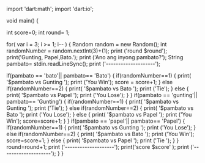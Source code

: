 import 'dart:math';
import 'dart:io'; 



void main() {


int score=0;
int round= 1;

for( var i = 3; i >= 1; i-- ) 
{
Random random = new Random();
int randomNumber = random.nextInt(3)+(1); 
print ('round $round');
print('Gunting, Papel,Bato.');
print ('Ano ang inyong pambato?');
String pambato= stdin.readLineSync(); 
print ('--------------------');

   if(pambato == 'bato'|| pambato== 'Bato')
      {
        if(randomNumber==1)
        {
         print( '$pambato vs Gunting ');
          print ('You Win');
          score = score+1;
        }
        else if(randomNumber==2)
        {
          print( '$pambato vs Bato ');
          print ('Tie');
        }
        else
        {
          print( '$pambato vs Papel ');
          print ('You Lose');
        }
      }
  if(pambato == 'gunting'|| pambato== 'Gunting')
      {
        if(randomNumber==1)
        {
          print( '$pambato vs Gunting ');
          print ('Tie');
        }
        else if(randomNumber==2)
        {
          print( '$pambato vs Bato ');
          print ('You Lose');
        }
        else
        {
          print( '$pambato vs Papel ');
          print ('You Win');
          score=score+1;
        }
      }
if(pambato == 'papel'|| pambato== 'Papel')
      {
        if(randomNumber==1)
        {
          print( '$pambato vs Gunting ');
          print ('You Lose');
        }
        else if(randomNumber==2)
        {
          print( '$pambato vs Bato ');
          print ('You Win');
          score=score+1;
        }
        else
        {
          print( '$pambato vs Papel ');
          print ('Tie ');
        }
      }  
round=round+1;
print ('--------------------');
print('score $score' );
print ('--------------------');
}
}
